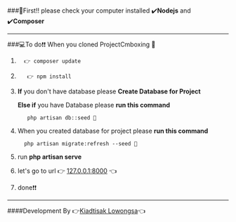 ###📢First!!
please check your computer installed ✔️**Nodejs** and ✔️**Composer**
___




###💻To do:exclamation::exclamation: When you cloned ProjectCmboxing :speech_balloon:

1.       👉 composer update


2.        👉 npm install


3. **If** you don't have database please **Create Database for Project**
     
     **Else if** you have Database please **run this command**

          php artisan db::seed 🌱

3. When you created database for project please **run this command**
     
         php artisan migrate:refresh --seed 🌱

     

     
3. run **php artisan serve** 


4. let's go to url 👉 [127.0.0.1:8000](http:://127.0.0.1:8000) 👈


5. done:heavy_exclamation_mark::heavy_exclamation_mark:

___


####Development By 👉[Kiadtisak Lowongsa](https://www.facebook.com/Kanty.co.th)👈

